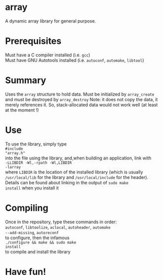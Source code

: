 # array
A dynamic array library for general purpose.
# Prerequisites
  Must have a C compiler installed (i.e. <code>gcc</code>)<br>
  Must have GNU Autotools installed (i.e. <code>autoconf</code>, <code>automake</code>, <code>libtool</code>)
# Summary
  Uses the <code>array</code> structure to hold data. 
  Must be initialized by <code>array_create</code>
  and must be destroyed by <code>array_destroy</code>
  Note: it does not copy the data, it merely references it. So, stack-allocated data would not work well (at least at the moment !)
# Use
  To use the library, simply type
  <br><code>#include "array.h"</code><br>
  into the file using the library, and,when building an application, link with <br><code>-LLIBDIR -Wl,-rpath -Wl,LIBDIR -larray</code><br> where <code>LIBDIR</code> is the location of the installed library (which is usually <code>/usr/local/lib</code> for the library and <code>/usr/local/include</code> for the header).<br>
  Details can be found about linking in the output of <code>sudo make install</code> when you install it
# Compiling
  Once in the repository, type these commands in order:
  <br><code>autoconf</code>, <code>libtoolize</code>, <code>aclocal</code>, <code>autoheader</code>, <code>automake --add-missing</code>, <code>autoreconf</code><br> to configure, then the infamous <br><code>./configure && make && sudo make install</code><br> to compile and install the library
# Have fun!
